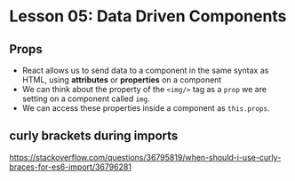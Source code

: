# Lesson 05: Data Driven Components

## Props
* React allows us to send data to a component in the same syntax as HTML, using **attributes** or **properties** on a component
* We can think about the property of the `<img/>` tag as a `prop` we are setting on a component called `img`.
* We can access these properties inside a component as `this.props`.

## curly brackets during imports
https://stackoverflow.com/questions/36795819/when-should-i-use-curly-braces-for-es6-import/36796281

